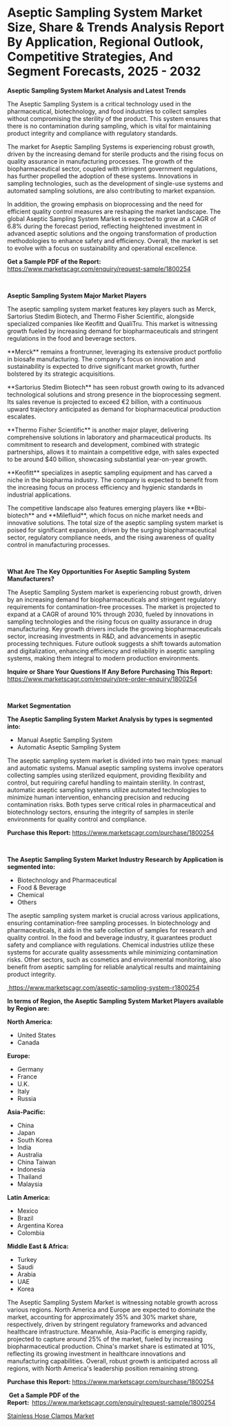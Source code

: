 <p><h1>Aseptic Sampling System Market Size, Share & Trends Analysis Report By Application, Regional Outlook, Competitive Strategies, And Segment Forecasts, 2025 - 2032</h1></p><p><strong>Aseptic Sampling System Market Analysis and Latest Trends</strong></p>
<p><p>The Aseptic Sampling System is a critical technology used in the pharmaceutical, biotechnology, and food industries to collect samples without compromising the sterility of the product. This system ensures that there is no contamination during sampling, which is vital for maintaining product integrity and compliance with regulatory standards. </p><p>The market for Aseptic Sampling Systems is experiencing robust growth, driven by the increasing demand for sterile products and the rising focus on quality assurance in manufacturing processes. The growth of the biopharmaceutical sector, coupled with stringent government regulations, has further propelled the adoption of these systems. Innovations in sampling technologies, such as the development of single-use systems and automated sampling solutions, are also contributing to market expansion.</p><p>In addition, the growing emphasis on bioprocessing and the need for efficient quality control measures are reshaping the market landscape. The global Aseptic Sampling System Market is expected to grow at a CAGR of 6.8% during the forecast period, reflecting heightened investment in advanced aseptic solutions and the ongoing transformation of production methodologies to enhance safety and efficiency. Overall, the market is set to evolve with a focus on sustainability and operational excellence.</p></p>
<p><strong>Get a Sample PDF of the Report:&nbsp;</strong> <a href="https://www.marketscagr.com/enquiry/request-sample/1800254?utm_campaign=2097&utm_medium=2&utm_source=Github&utm_content=ia&utm_term=18022025&utm_id=aseptic-sampling-system">https://www.marketscagr.com/enquiry/request-sample/1800254</a></p>
<p>&nbsp;</p>
<p><strong>Aseptic Sampling System Major Market Players</strong></p>
<p><p>The aseptic sampling system market features key players such as Merck, Sartorius Stedim Biotech, and Thermo Fisher Scientific, alongside specialized companies like Keofitt and QualiTru. This market is witnessing growth fueled by increasing demand for biopharmaceuticals and stringent regulations in the food and beverage sectors.</p><p>**Merck** remains a frontrunner, leveraging its extensive product portfolio in biosafe manufacturing. The company's focus on innovation and sustainability is expected to drive significant market growth, further bolstered by its strategic acquisitions.</p><p>**Sartorius Stedim Biotech** has seen robust growth owing to its advanced technological solutions and strong presence in the bioprocessing segment. Its sales revenue is projected to exceed €2 billion, with a continuous upward trajectory anticipated as demand for biopharmaceutical production escalates.</p><p>**Thermo Fisher Scientific** is another major player, delivering comprehensive solutions in laboratory and pharmaceutical products. Its commitment to research and development, combined with strategic partnerships, allows it to maintain a competitive edge, with sales expected to be around $40 billion, showcasing substantial year-on-year growth.</p><p>**Keofitt** specializes in aseptic sampling equipment and has carved a niche in the biopharma industry. The company is expected to benefit from the increasing focus on process efficiency and hygienic standards in industrial applications.</p><p>The competitive landscape also features emerging players like **Bbi-biotech** and **Milefluid**, which focus on niche market needs and innovative solutions. The total size of the aseptic sampling system market is poised for significant expansion, driven by the surging biopharmaceutical sector, regulatory compliance needs, and the rising awareness of quality control in manufacturing processes.</p></p>
<p>&nbsp;</p>
<p><strong>What Are The Key Opportunities For Aseptic Sampling System Manufacturers?</strong></p>
<p><p>The Aseptic Sampling System market is experiencing robust growth, driven by an increasing demand for biopharmaceuticals and stringent regulatory requirements for contamination-free processes. The market is projected to expand at a CAGR of around 10% through 2030, fueled by innovations in sampling technologies and the rising focus on quality assurance in drug manufacturing. Key growth drivers include the growing biopharmaceuticals sector, increasing investments in R&D, and advancements in aseptic processing techniques. Future outlook suggests a shift towards automation and digitalization, enhancing efficiency and reliability in aseptic sampling systems, making them integral to modern production environments.</p></p>
<p><strong>Inquire or Share Your Questions If Any Before Purchasing This Report:</strong> <a href="https://www.marketscagr.com/enquiry/pre-order-enquiry/1800254?utm_campaign=2097&utm_medium=2&utm_source=Github&utm_content=ia&utm_term=18022025&utm_id=aseptic-sampling-system">https://www.marketscagr.com/enquiry/pre-order-enquiry/1800254</a></p>
<p>&nbsp;</p>
<p><strong>Market Segmentation</strong></p>
<p><strong>The Aseptic Sampling System Market Analysis by types is segmented into:</strong></p>
<p><ul><li>Manual Aseptic Sampling System</li><li>Automatic Aseptic Sampling System</li></ul></p>
<p><p>The aseptic sampling system market is divided into two main types: manual and automatic systems. Manual aseptic sampling systems involve operators collecting samples using sterilized equipment, providing flexibility and control, but requiring careful handling to maintain sterility. In contrast, automatic aseptic sampling systems utilize automated technologies to minimize human intervention, enhancing precision and reducing contamination risks. Both types serve critical roles in pharmaceutical and biotechnology sectors, ensuring the integrity of samples in sterile environments for quality control and compliance.</p></p>
<p><strong>Purchase this Report:&nbsp;</strong><a href="https://www.marketscagr.com/purchase/1800254?utm_campaign=2097&utm_medium=2&utm_source=Github&utm_content=ia&utm_term=18022025&utm_id=aseptic-sampling-system">https://www.marketscagr.com/purchase/1800254</a></p>
<p>&nbsp;</p>
<p><strong>The Aseptic Sampling System Market Industry Research by Application is segmented into:</strong></p>
<p><ul><li>Biotechnology and Pharmaceutical</li><li>Food & Beverage</li><li>Chemical</li><li>Others</li></ul></p>
<p><p>The aseptic sampling system market is crucial across various applications, ensuring contamination-free sampling processes. In biotechnology and pharmaceuticals, it aids in the safe collection of samples for research and quality control. In the food and beverage industry, it guarantees product safety and compliance with regulations. Chemical industries utilize these systems for accurate quality assessments while minimizing contamination risks. Other sectors, such as cosmetics and environmental monitoring, also benefit from aseptic sampling for reliable analytical results and maintaining product integrity.</p></p>
<p><a href="https://www.marketscagr.com/aseptic-sampling-system-r1800254?utm_campaign=2097&utm_medium=2&utm_source=Github&utm_content=ia&utm_term=18022025&utm_id=aseptic-sampling-system">&nbsp;https://www.marketscagr.com/aseptic-sampling-system-r1800254</a></p>
<p><strong>In terms of Region, the Aseptic Sampling System Market Players available by Region are:</strong></p>
<p>
    <p> <strong> North America: </strong>
        <ul>
            <li>United States</li>
            <li>Canada</li>
        </ul>
        </p> 
    <p> <strong> Europe: </strong>
        <ul>
            <li>Germany</li>
            <li>France</li>
            <li>U.K.</li>
            <li>Italy</li>
            <li>Russia</li>
        </ul>
        </p> 
    <p> <strong> Asia-Pacific: </strong>
        <ul>
            <li>China</li>
            <li>Japan</li>
            <li>South Korea</li>
            <li>India</li>
            <li>Australia</li>
            <li>China Taiwan</li>
            <li>Indonesia</li>
            <li>Thailand</li>
            <li>Malaysia</li>
        </ul>
        </p> 
    <p> <strong> Latin America: </strong>
        <ul>
            <li>Mexico</li>
            <li>Brazil</li>
            <li>Argentina Korea</li>
            <li>Colombia</li>
        </ul>
        </p> 
    <p> <strong> Middle East & Africa: </strong>
        <ul>
            <li>Turkey</li>
            <li>Saudi</li>
            <li>Arabia</li>
            <li>UAE</li>
            <li>Korea</li>
        </ul>
    </p>
    </p>
<p><p>The Aseptic Sampling System Market is witnessing notable growth across various regions. North America and Europe are expected to dominate the market, accounting for approximately 35% and 30% market share, respectively, driven by stringent regulatory frameworks and advanced healthcare infrastructure. Meanwhile, Asia-Pacific is emerging rapidly, projected to capture around 25% of the market, fueled by increasing biopharmaceutical production. China's market share is estimated at 10%, reflecting its growing investment in healthcare innovations and manufacturing capabilities. Overall, robust growth is anticipated across all regions, with North America's leadership position remaining strong.</p></p>
<p><strong>Purchase this Report: </strong><a href="https://www.marketscagr.com/purchase/1800254?utm_campaign=2097&utm_medium=2&utm_source=Github&utm_content=ia&utm_term=18022025&utm_id=aseptic-sampling-system">https://www.marketscagr.com/purchase/1800254</a></p>
<p>&nbsp;<strong>Get a Sample PDF of the Report:&nbsp;&nbsp;</strong><a href="https://www.marketscagr.com/enquiry/request-sample/1800254?utm_campaign=2097&utm_medium=2&utm_source=Github&utm_content=ia&utm_term=18022025&utm_id=aseptic-sampling-system">https://www.marketscagr.com/enquiry/request-sample/1800254</a></p>
<p><strong></strong></p>
<p><p><a href="https://github.com/FlorianWolf90/Market-Research-Report-List-1/blob/main/stainless-hose-clamps-market.md?utm_campaign=2097&utm_medium=2&utm_source=Github&utm_content=ia&utm_term=18022025&utm_id=aseptic-sampling-system">Stainless Hose Clamps Market</a></p></p>
